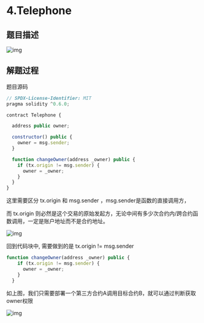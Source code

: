 # 4.Telephone

## 题目描述

![img](https://security-1310978225.cos.ap-beijing.myqcloud.com/public/img/1645054982773-847f6b95-e86c-4f6f-94f6-81a374200aec.png)

## 解题过程

题目源码

```javascript
// SPDX-License-Identifier: MIT
pragma solidity ^0.6.0;

contract Telephone {

  address public owner;

  constructor() public {
    owner = msg.sender;
  }

  function changeOwner(address _owner) public {
    if (tx.origin != msg.sender) {
      owner = _owner;
    }
  }
}
```

这里需要区分  tx.origin 和 msg.sender ，msg.sender是函数的直接调用方，

而 tx.origin 则必然是这个交易的原始发起方，无论中间有多少次合约内/跨合约函数调用，一定是账户地址而不是合约地址。

![img](https://security-1310978225.cos.ap-beijing.myqcloud.com/public/img/1645055928344-cee18fe6-7358-46bc-905d-b1bee7217544.png)

回到代码块中, 需要做到的是 tx.origin != msg.sender

```javascript
function changeOwner(address _owner) public {
    if (tx.origin != msg.sender) {
      owner = _owner;
    }
  }
```

如上图，我们只需要部署一个第三方合约A调用目标合约B，就可以通过判断获取 owner权限

![img](https://security-1310978225.cos.ap-beijing.myqcloud.com/public/img/1645094230982-bc21da12-33e6-4223-8e3a-5b6ad380e5aa.png)